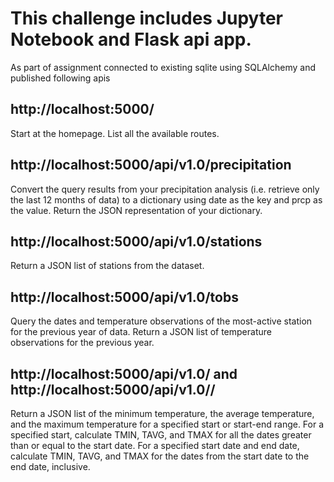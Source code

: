 # This challenge includes Jupyter Notebook and Flask api app.

As part of assignment connected to existing sqlite using SQLAlchemy and published following apis

## http://localhost:5000/
Start at the homepage.
List all the available routes.

## http://localhost:5000/api/v1.0/precipitation
Convert the query results from your precipitation analysis (i.e. retrieve only the last 12 months of data) to a dictionary using date as the key and prcp as the value.
Return the JSON representation of your dictionary.

## http://localhost:5000/api/v1.0/stations
Return a JSON list of stations from the dataset.

## http://localhost:5000/api/v1.0/tobs
Query the dates and temperature observations of the most-active station for the previous year of data.
Return a JSON list of temperature observations for the previous year.

## http://localhost:5000/api/v1.0/<start> and http://localhost:5000/api/v1.0/<start>/<end>
Return a JSON list of the minimum temperature, the average temperature, and the maximum temperature for a specified start or start-end range.
For a specified start, calculate TMIN, TAVG, and TMAX for all the dates greater than or equal to the start date.
For a specified start date and end date, calculate TMIN, TAVG, and TMAX for the dates from the start date to the end date, inclusive.
